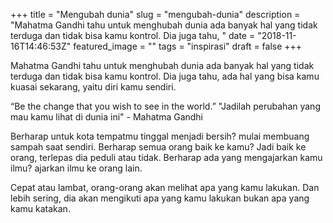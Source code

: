 +++
title = "Mengubah dunia"
slug = "mengubah-dunia"
description = "Mahatma Gandhi tahu untuk menghubah dunia ada banyak hal yang tidak terduga dan tidak bisa kamu kontrol. Dia juga tahu, "
date = "2018-11-16T14:46:53Z"
featured_image = ""
tags = "inspirasi"
draft = false
+++ 
 
Mahatma Gandhi tahu untuk menghubah dunia ada banyak hal yang tidak terduga dan tidak bisa kamu kontrol. Dia juga tahu, ada hal yang bisa kamu kuasai sekarang, yaitu diri kamu sendiri.

“Be the change that you wish to see in the world.” 
"Jadilah perubahan yang mau kamu lihat di dunia ini" - Mahatma Gandhi

Berharap untuk kota tempatmu tinggal menjadi bersih? mulai membuang sampah saat sendiri. 
Berharap semua orang baik ke kamu? Jadi baik ke orang, terlepas dia peduli atau tidak.
Berharap ada yang mengajarkan kamu ilmu? ajarkan ilmu ke orang lain.

Cepat atau lambat, orang-orang akan melihat apa yang kamu lakukan. Dan lebih sering, dia akan mengikuti apa yang kamu lakukan bukan apa yang kamu katakan.